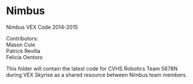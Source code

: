 Nimbus 
==============  

Nimbus VEX Code 2014-2015  

Contributors:  
  Mason Cole  
  Patrick Revilla  
  Felicia Oentoro  
  
  
This folder will contain the latest code for CVHS Robotics Team 5678N during VEX Skyrise as a shared resource between Nimbus team members.